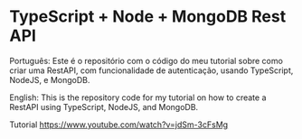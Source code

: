 # TypeScript + Node + MongoDB Rest API

Português: Este é o repositório com o código do meu tutorial sobre como criar uma RestAPI, com funcionalidade de autenticação, usando TypeScript, NodeJS, e MongoDB.

English: This is the repository code for my tutorial on how to create a RestAPI using TypeScript, NodeJS, and MongoDB.

Tutorial
https://www.youtube.com/watch?v=jdSm-3cFsMg
